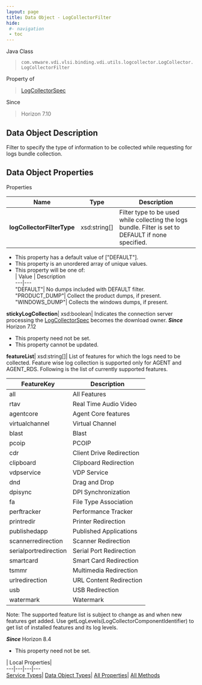 ```yaml
---
layout: page
title: Data Object - LogCollectorFilter
hide:
 #- navigation
 - toc
---
```






Java Class  
> `com.vmware.vdi.vlsi.binding.vdi.utils.logcollector.LogCollector.LogCollectorFilter`

Property of  
> [LogCollectorSpec](vdi.utils.logcollector.LogCollector.LogCollectorSpec.md#field_detail)

Since  
> Horizon 7.10


## Data Object Description 

Filter to specify the type of information to be collected while requesting for logs bundle collection. 

## Data Object Properties

Properties

Name |  Type |  Description   
---|---|---  
**logCollectorFilterType**|  xsd:string[]|  Filter type to be used while collecting the logs bundle. Filter is set to DEFAULT if none specified.   


  * This property has a default value of ["DEFAULT"].
  * This property is an unordered array of unique values.
  * This property will be one of:  
|  Value |  Description   
---|---  
"DEFAULT"| No dumps included with DEFAULT filter.  
"PRODUCT_DUMP"| Collect the product dumps, if present.  
"WINDOWS_DUMP"| Collects the windows dumps, if present.  

  
**stickyLogCollection**|  xsd:boolean|  Indicates the connection server processing the [LogCollectorSpec](vdi.utils.logcollector.LogCollector.LogCollectorSpec.md) becomes the download owner.  **_Since_** Horizon 7.12  


* This property need not be set.
* This property cannot be updated.

  
**featureList**|  xsd:string[]|  List of features for which the logs need to be collected. Feature wise log collection is supported only for AGENT and AGENT_RDS. Following is the list of currently supported features. 

| FeatureKey | Description  
---|---  
all | All Features  
rtav | Real Time Audio Video  
agentcore | Agent Core features  
virtualchannel | Virtual Channel  
blast | Blast  
pcoip | PCOIP  
cdr | Client Drive Redirection  
clipboard | Clipboard Redirection  
vdpservice | VDP Service  
dnd | Drag and Drop  
dpisync | DPI Synchronization  
fa | File Type Association  
perftracker | Performance Tracker  
printredir | Printer Redirection  
publishedapp | Published Applications  
scannerredirection | Scanner Redirection  
serialportredirection | Serial Port Redirection  
smartcard | Smart Card Redirection  
tsmmr | Multimedia Redirection  
urlredirection | URL Content Redirection  
usb | USB Redirection  
watermark | Watermark  

Note: The supported feature list is subject to change as and when new features get added. Use getLogLevels(LogCollectorComponentIdentifier) to get list of installed features and its log levels. 

**_Since_** Horizon 8.4  


* This property need not be set.

  
  
  
 | Local Properties|   
---|---|---|---  
[Service Types](index-mo_types.md)| [Data Object Types](index-do_types.md)| [All Properties](index-properties.md)| [All Methods](index-methods.md)  
  
  
